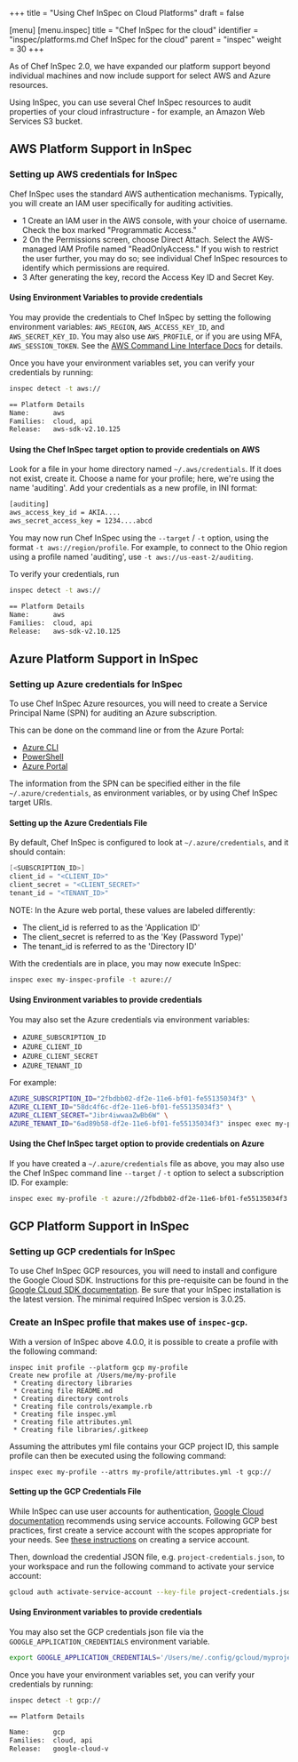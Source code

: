 +++
title = "Using Chef InSpec on Cloud Platforms"
draft = false

[menu]
  [menu.inspec]
    title = "Chef InSpec for the cloud"
    identifier = "inspec/platforms.md Chef InSpec for the cloud"
    parent = "inspec"
    weight = 30
+++

As of Chef InSpec 2.0, we have expanded our platform support beyond individual machines and now include support for select AWS and Azure resources.

Using InSpec, you can use several Chef InSpec resources to audit properties of your cloud infrastructure - for example, an Amazon Web Services S3 bucket.

## AWS Platform Support in InSpec

### Setting up AWS credentials for InSpec

Chef InSpec uses the standard AWS authentication mechanisms. Typically, you will create an IAM user specifically for auditing activities.

* 1 Create an IAM user in the AWS console, with your choice of username. Check the box marked "Programmatic Access."
* 2 On the Permissions screen, choose Direct Attach. Select the AWS-managed IAM Profile named "ReadOnlyAccess." If you wish to restrict the user further, you may do so; see individual Chef InSpec resources to identify which permissions are required.
* 3 After generating the key, record the Access Key ID and Secret Key.

#### Using Environment Variables to provide credentials

You may provide the credentials to Chef InSpec by setting the following environment variables: `AWS_REGION`, `AWS_ACCESS_KEY_ID`, and `AWS_SECRET_KEY_ID`. You may also use `AWS_PROFILE`, or if you are using MFA, `AWS_SESSION_TOKEN`. See the [AWS Command Line Interface Docs](https://docs.aws.amazon.com/cli/latest/userguide/cli-chap-getting-started.html) for details.

Once you have your environment variables set, you can verify your credentials by running:

```bash
inspec detect -t aws://

== Platform Details
Name:      aws
Families:  cloud, api
Release:   aws-sdk-v2.10.125
```

#### Using the Chef InSpec target option to provide credentials on AWS

Look for a file in your home directory named `~/.aws/credentials`. If it does not exist, create it. Choose a name for your profile; here, we're using the name 'auditing'. Add your credentials as a new profile, in INI format:

```bash
[auditing]
aws_access_key_id = AKIA....
aws_secret_access_key = 1234....abcd
```

You may now run Chef InSpec using the `--target` / `-t` option, using the format `-t aws://region/profile`.  For example, to connect to the Ohio region using a profile named 'auditing', use `-t aws://us-east-2/auditing`.

To verify your credentials, run

```bash
inspec detect -t aws://

== Platform Details
Name:      aws
Families:  cloud, api
Release:   aws-sdk-v2.10.125
```

## Azure Platform Support in InSpec

### Setting up Azure credentials for InSpec

To use Chef InSpec Azure resources, you will need to create a Service Principal Name (SPN) for auditing an Azure subscription.

This can be done on the command line or from the Azure Portal:

* [Azure CLI](https://docs.microsoft.com/en-us/azure/azure-resource-manager/resource-group-authenticate-service-principal-cli)
* [PowerShell](https://docs.microsoft.com/en-us/azure/azure-resource-manager/resource-group-authenticate-service-principal)
* [Azure Portal](https://docs.microsoft.com/en-us/azure/azure-resource-manager/resource-group-create-service-principal-portal)

The information from the SPN can be specified either in the file `~/.azure/credentials`, as environment variables, or by using Chef InSpec target URIs.

#### Setting up the Azure Credentials File

By default, Chef InSpec is configured to look at `~/.azure/credentials`, and it should contain:

```powershell
[<SUBSCRIPTION_ID>]
client_id = "<CLIENT_ID>"
client_secret = "<CLIENT_SECRET>"
tenant_id = "<TENANT_ID>"
```

NOTE: In the Azure web portal, these values are labeled differently:
* The client_id is referred to as the 'Application ID'
* The client_secret is referred to as the 'Key (Password Type)'
* The tenant_id is referred to as the 'Directory ID'

With the credentials are in place, you may now execute InSpec:

```bash
inspec exec my-inspec-profile -t azure://
```

#### Using Environment variables to provide credentials

You may also set the Azure credentials via environment variables:

* `AZURE_SUBSCRIPTION_ID`
* `AZURE_CLIENT_ID`
* `AZURE_CLIENT_SECRET`
* `AZURE_TENANT_ID`

For example:

```bash
AZURE_SUBSCRIPTION_ID="2fbdbb02-df2e-11e6-bf01-fe55135034f3" \
AZURE_CLIENT_ID="58dc4f6c-df2e-11e6-bf01-fe55135034f3" \
AZURE_CLIENT_SECRET="Jibr4iwwaaZwBb6W" \
AZURE_TENANT_ID="6ad89b58-df2e-11e6-bf01-fe55135034f3" inspec exec my-profile -t azure://
```

#### Using the Chef InSpec target option to provide credentials on Azure

If you have created a `~/.azure/credentials` file as above, you may also use the Chef InSpec command line `--target` / `-t` option to select a subscription ID.  For example:

```bash
inspec exec my-profile -t azure://2fbdbb02-df2e-11e6-bf01-fe55135034f3
```

## GCP Platform Support in InSpec

### Setting up GCP credentials for InSpec

To use Chef InSpec GCP resources, you will need to install and configure the Google Cloud SDK. Instructions for this pre-requisite can be found in the [Google CLoud SDK documentation](https://cloud.google.com/sdk/docs/). Be sure that your InSpec installation is the latest version. The minimal required InSpec version is 3.0.25.

### Create an InSpec profile that makes use of `inspec-gcp`.

With a version of InSpec above 4.0.0, it is possible to create a profile with the following command:

```
inspec init profile --platform gcp my-profile
Create new profile at /Users/me/my-profile
 * Creating directory libraries
 * Creating file README.md
 * Creating directory controls
 * Creating file controls/example.rb
 * Creating file inspec.yml
 * Creating file attributes.yml
 * Creating file libraries/.gitkeep
```

Assuming the attributes yml file contains your GCP project ID, this sample profile can then be executed using the following command:

```
inspec exec my-profile --attrs my-profile/attributes.yml -t gcp://
```

#### Setting up the GCP Credentials File

While InSpec can use user accounts for authentication, [Google Cloud documentation](https://cloud.google.com/docs/authentication/) recommends using service accounts. Following GCP best practices, first create a service account with the scopes appropriate for your needs. See [these instructions](https://cloud.google.com/docs/authentication/getting-started) on creating a service account.

Then, download the credential JSON file, e.g. `project-credentials.json`, to your workspace and run the following command to activate your service account:

```bash
gcloud auth activate-service-account --key-file project-credentials.json
```

#### Using Environment variables to provide credentials

You may also set the GCP credentials json file via the `GOOGLE_APPLICATION_CREDENTIALS` environment variable.

```bash
export GOOGLE_APPLICATION_CREDENTIALS='/Users/me/.config/gcloud/myproject-1-feb7993e8660.json'
```

Once you have your environment variables set, you can verify your credentials by running:

```bash
inspec detect -t gcp://

== Platform Details

Name:      gcp
Families:  cloud, api
Release:   google-cloud-v
```